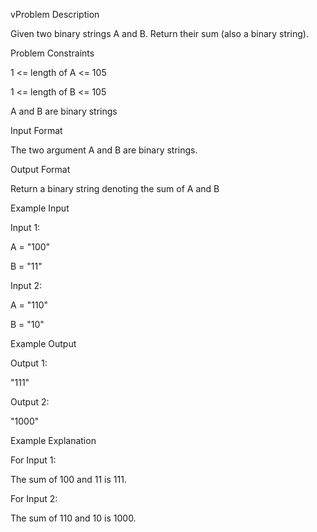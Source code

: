 vProblem Description

Given two binary strings A and B. Return their sum (also a binary string).


Problem Constraints

1 <= length of A <= 105

1 <= length of B <= 105

A and B are binary strings



Input Format

The two argument A and B are binary strings.



Output Format

Return a binary string denoting the sum of A and B



Example Input

Input 1:

A = "100"

B = "11"

Input 2:

A = "110"

B = "10"


Example Output

Output 1:

"111"

Output 2:

"1000"


Example Explanation

For Input 1:

The sum of 100 and 11 is 111.

For Input 2:

The sum of 110 and 10 is 1000.
